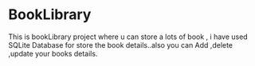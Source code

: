 # BookLibrary
This is bookLibrary project where u can store a lots of book , i have used SQLite Database for store the book details..also you can Add ,delete ,update your books details.
